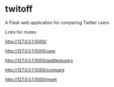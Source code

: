 # twitoff
A Flask web application for comparing Twitter users

Links for routes

http://127.0.0.1:5000/

http://127.0.0.1:5000/user

http://127.0.0.1:5000/addtestusers

http://127.0.0.1:5000/compare

http://127.0.0.1:5000/reset